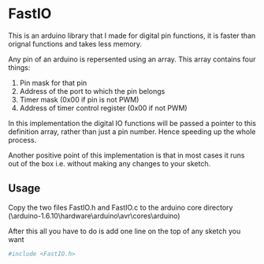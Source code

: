 FastIO
======

This is an arduino library that I made for digital pin functions, it is faster than orignal functions and takes less memory.


Any pin of an arduino is repersented using an array. This array contains four things:

1. Pin mask for that pin
2. Address of the port to which the pin belongs
3. Timer mask (0x00 if pin is not PWM)
3. Address of timer control register (0x00 if not PWM)


In this implementation the digital IO functions will be passed a pointer to this definition array, rather than just a pin number. Hence speeding up the whole process.

Another positive point of this implementation is that in most cases it runs out of the box i.e. without making any changes to your sketch. 



Usage
-----

Copy the two files FastIO.h and FastIO.c to the arduino core directory (\arduino-1.6.10\hardware\arduino\avr\cores\arduino)

After this all you have to do is add one line on the top of any sketch you want
```sh
#include <FastIO.h>
```
